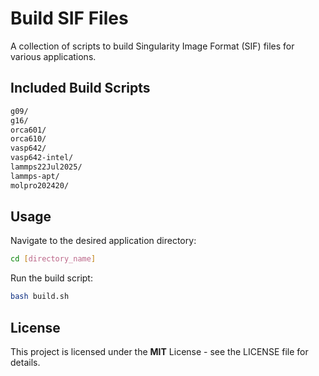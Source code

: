 # Build SIF Files

A collection of scripts to build Singularity Image Format (SIF) files for various applications.

## Included Build Scripts

```bash
g09/
g16/
orca601/
orca610/
vasp642/
vasp642-intel/
lammps22Jul2025/
lammps-apt/
molpro202420/
```

## Usage

Navigate to the desired application directory:

```bash
cd [directory_name]
```

Run the build script:

```bash
bash build.sh
```

## License
This project is licensed under the **MIT** License - see the LICENSE file for details.
